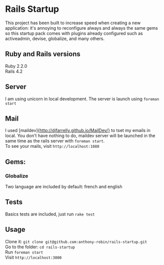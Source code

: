 Rails Startup
==============

This project has been built to increase speed when creating a new application: it's annoying to reconfigure always and always the same gems so this startup pack comes with plugins already configured such as activeadmin, devise, globalize, and many others.

Ruby and Rails versions
-----------------------
Ruby 2.2.0  
Rails 4.2

Server
------
I am using unicorn in local development. The server is launch using `foreman start`

Mail
-----
I used [maildev]{http://djfarrelly.github.io/MailDev/} to tset my emails in local. You don't have nothing to do, maildev server will be launched in the same time as the rails server with `foreman start`.  
To see your mails, visit `http://localhost:1080`

Gems:
-----
### Globalize
Two language are included by default: french and english

Tests
-----
Basics tests are included, just run `rake test`


Usage
-----
Clone it: `git clone git@github.com:anthony-robin/rails-startup.git`  
Go to the folder: `cd rails-startup`  
Run `foreman start`  
Visit `http://localhost:3000`  
